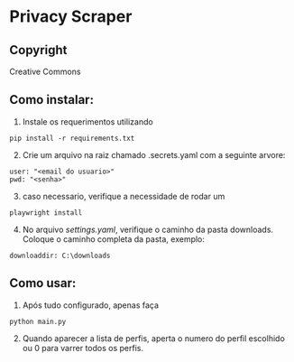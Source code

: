 # Privacy Scraper

## Copyright 
Creative Commons

## Como instalar:

1. Instale os requerimentos utilizando

```
pip install -r requirements.txt

```

2. Crie um arquivo na raiz chamado .secrets.yaml com a seguinte arvore:
```
user: "<email do usuario>"
pwd: "<senha>"
```

3. caso necessario, verifique a necessidade de rodar um
```
playwright install
```

4. No arquivo *settings.yaml*, verifique o caminho da pasta downloads.
Coloque o caminho completa da pasta, exemplo:
```
downloaddir: C:\downloads
```


## Como usar:

1. Após tudo configurado, apenas faça
```
python main.py
```

2. Quando aparecer a lista de perfis, aperta o numero do perfil escolhido ou 0 para varrer todos os perfis.

